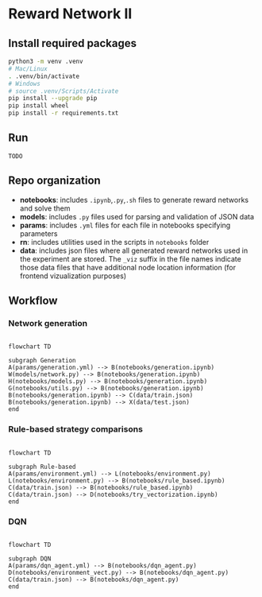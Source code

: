 # Reward Network II

## Install required packages

```bash
python3 -m venv .venv
# Mac/Linux
. .venv/bin/activate 
# Windows
# source .venv/Scripts/Activate 
pip install --upgrade pip
pip install wheel
pip install -r requirements.txt
```

## Run

```
TODO
```

## Repo organization
* **notebooks**: includes `.ipynb`,`.py`,`.sh` files to generate reward networks and solve them
* **models**: includes `.py` files used for parsing and validation of JSON data
* **params**: includes `.yml` files for each file in notebooks specifying parameters
* **rn**: includes utilities used in the scripts in `notebooks` folder
* **data**: includes json files where all generated reward networks used in the experiment are stored. The `_viz` suffix in the file names indicate those data files that have additional node location information (for frontend vizualization purposes)


## Workflow
### Network generation
```mermaid

flowchart TD

subgraph Generation
A(params/generation.yml) --> B(notebooks/generation.ipynb)
W(models/network.py) --> B(notebooks/generation.ipynb)
H(notebooks/models.py) --> B(notebooks/generation.ipynb)
G(notebooks/utils.py) --> B(notebooks/generation.ipynb)
B(notebooks/generation.ipynb) --> C(data/train.json)
B(notebooks/generation.ipynb) --> X(data/test.json)
end
```

### Rule-based strategy comparisons
```mermaid

flowchart TD

subgraph Rule-based
A(params/environment.yml) --> L(notebooks/environment.py)
L(notebooks/environment.py) --> B(notebooks/rule_based.ipynb)
C(data/train.json) --> B(notebooks/rule_based.ipynb)
C(data/train.json) --> D(notebooks/try_vectorization.ipynb)
end
```

### DQN 
```mermaid

flowchart TD

subgraph DQN
A(params/dqn_agent.yml) --> B(notebooks/dqn_agent.py)
D(notebooks/environment_vect.py) --> B(notebooks/dqn_agent.py)
C(data/train.json) --> B(notebooks/dqn_agent.py) 
end
```



